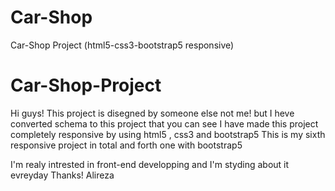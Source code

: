 # Car-Shop
Car-Shop Project (html5-css3-bootstrap5 responsive)
# Car-Shop-Project
Hi guys! This project is disegned by someone else not me! but I heve converted schema to this project that you can see 
I have made this project completely responsive by using html5 , css3 and bootstrap5 
This is my sixth responsive project in total and forth one with bootstrap5

I'm realy intrested in front-end developping and I'm styding about it evreyday Thanks! Alireza
